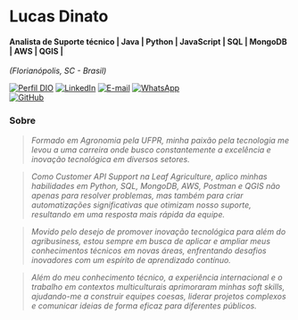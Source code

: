 <h1> 
  <a href="https://www.linkedin.com/in/lucas-dinato/" style="text-decoration: none; color: inherit !important;">
    <span>Lucas Dinato</span>
  </a>
</h1>


#### Analista de Suporte técnico | Java | Python | JavaScript | SQL | MongoDB | AWS | QGIS |
<i>(Florianópolis, SC - Brasil)</i>

[![Perfil DIO](https://img.shields.io/badge/-Meu%20Perfil%20na%20DIO-0077B5?style=for-the-badge&logo=gitbook&logoColor=white)](https://www.dio.me/users/lucas_correiadinato)
[![LinkedIn](https://img.shields.io/badge/linkedin-%230077B5.svg?style=for-the-badge&logo=linkedin&logoColor=white)](https://www.linkedin.com/in/lucas-dinato/)
[![E-mail](https://img.shields.io/badge/-Email-0077B5?style=for-the-badge&logo=microsoft-outlook&logoColor=white)](mailto:lucas.correiadinato@gmail.com)
[![WhatsApp](https://img.shields.io/badge/WhatsApp-0077B5?style=for-the-badge&logo=whatsapp&logoColor=white)](https://wa.me/55+41+984006916)  
[![GitHub](https://img.shields.io/badge/GitHub-0077B5?style=for-the-badge&logo=github&logoColor=white)](https://github.com/dinatolucas)
<br />

### Sobre
<i>
  
> Formado em Agronomia pela UFPR, minha paixão pela tecnologia me levou a uma carreira onde busco constantemente a excelência e inovação tecnológica em diversos setores.
  
> Como Customer API Support na Leaf Agriculture, aplico minhas habilidades em Python, SQL, MongoDB, AWS, Postman e QGIS não apenas para resolver problemas, mas também para criar automatizações significativas que otimizam nosso suporte, resultando em uma resposta mais rápida da equipe.
  
> Movido pelo desejo de promover inovação tecnológica para além do agribusiness, estou sempre em busca de aplicar e ampliar meus conhecimentos técnicos em novas áreas, enfrentando desafios inovadores com um espírito de aprendizado contínuo.
  
> Além do meu conhecimento técnico, a experiência internacional e o trabalho em contextos multiculturais aprimoraram minhas soft skills, ajudando-me a construir equipes coesas, liderar projetos complexos e comunicar ideias de forma eficaz para diferentes públicos.
</i>


<br />
